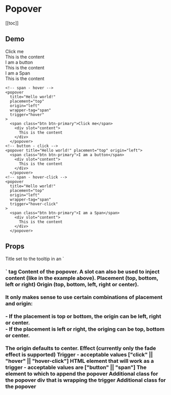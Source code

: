 # Popover

[[toc]]

## Demo

<demo>
  <popover
    title="Hello world!"
    placement="top"
    origin="left"
    wrapper-tag="span"
    trigger="hover"
  >
  <span class="btn btn-primary">Click me</span>
    <div slot="content">
      This is the content
    </div>
  </popover>
   <popover
    title="Hello world!"
    placement="top"
    origin="left"
  >
  <span class="btn btn-primary">I am a button</span>
    <div slot="content">
      This is the content
    </div>
  </popover>
   <popover
    title="Hello world!"
    placement="top"
    origin="left"
    wrapper-tag="span"
    trigger="hover-click"
  >
  <span class="btn btn-primary">I am a Span</span>
    <div slot="content">
      This is the content
    </div>
  </popover>
</demo>

```vue
<!-- span - hover -->
<popover
  title="Hello world!"
  placement="top"
  origin="left"
  wrapper-tag="span"
  trigger="hover"
>
  <span class="btn btn-primary">Click me</span>
    <div slot="content">
      This is the content
    </div>
  </popover>
<!-- button - click -->
<popover title="Hello world!" placement="top" origin="left">
  <span class="btn btn-primary">I am a button</span>
    <div slot="content">
      This is the content
    </div>
  </popover>
<!-- span - hover-click -->
<popover
  title="Hello world!"
  placement="top"
  origin="left"
  wrapper-tag="span"
  trigger="hover-click"
>
  <span class="btn btn-primary">I am a Span</span>
    <div slot="content">
      This is the content
    </div>
  </popover>
```

## Props

<prop name="title" type="String">
  Title set to the tooltip in an `<h3 />` tag
</prop>

<prop name="content" type="String">
  Content of the popover.
  A slot can also be used to inject content (like in the example above).
</prop>

<prop name="placement" type="String" default-value="top">
  Placement (top, bottom, left or right)
</prop>

<prop name="origin" type="String" default-value="center">
  Origin (top, bottom, left, right or center).<br><br>
  It only makes sense to use certain combinations of placement and origin:<br><br>
  - If the placement is top or bottom, the origin can be left, right or center.<br>
  - If the placement is left or right, the origing can be top, bottom or center.<br><br>
  The origin defaults to center.
</prop>

<prop name="effect" type="String" default-value="fade">
  Effect (currently only the fade effect is supported)
</prop>

<prop name="trigger" type="String" default-value="click">
Trigger - acceptable values ["click" || "hover" || "hover-click"]
</prop>

<prop name="wrapperTag" type="String" default-value="button">
HTML element that will work as a trigger - acceptable values are ["button" || "span"]
</prop>

<prop name="append-to" type="String" default-value="body">
  The element to which to append the popover
</prop>

<prop name="popover-wrap-class" type="String">
  Additional class for the popover div that is wrapping the trigger
</prop>

<prop name="popover-class" type="String">
  Additional class for the popover
</prop>
